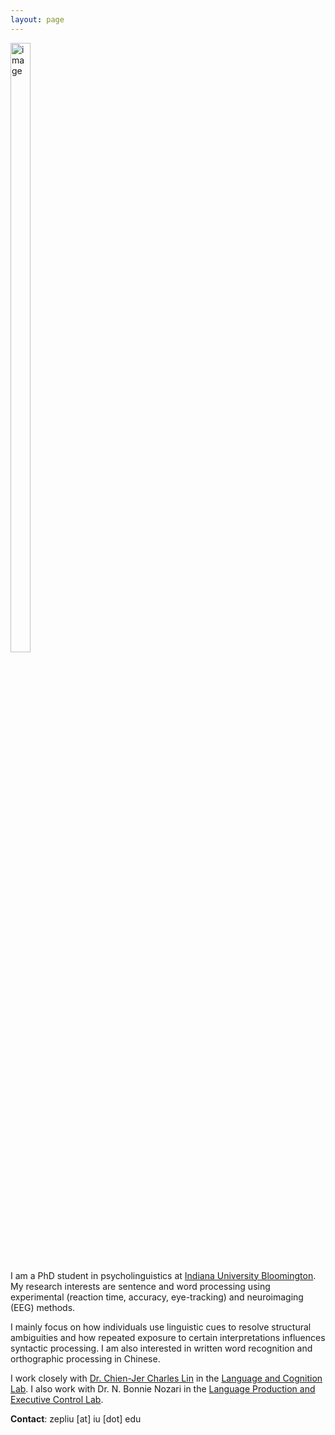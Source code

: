 ```yaml
---
layout: page
---
```

<img src="https://zepliu.github.io/assets/image/pic1.png" alt="image" width="25%" height="50%">

I am a PhD student in psycholinguistics at <a href="https://bloomington.iu.edu/" target="_blank">Indiana University Bloomington</a>. My research interests are sentence and word processing using experimental (reaction time, accuracy, eye-tracking) and neuroimaging (EEG) methods.

I mainly focus on how individuals use linguistic cues to resolve structural ambiguities and how repeated exposure to certain interpretations influences syntactic processing. I am also interested in written word recognition and orthographic processing in Chinese. 

I work closely with <a href="https://sites.google.com/view/chienjerlin/home" target="_blank">Dr. Chien-Jer Charles Lin</a> in the <a href="https://sites.google.com/view/language-and-cognition/home" target="_blank">Language and Cognition Lab</a>. I also work with Dr. N. Bonnie Nozari in the <a href="https://www.nozarilab.com" target="_blank">Language Production and Executive Control Lab</a>.

**Contact**: zepliu [at] iu [dot] edu











